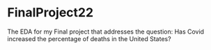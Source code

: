 # FinalProject22

The EDA for my Final project that addresses the question: Has Covid increased the percentage of deaths in the United States?
